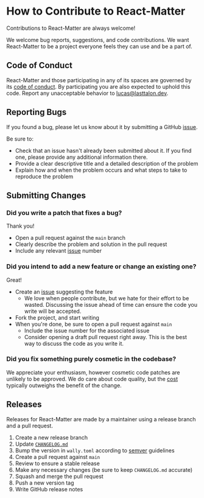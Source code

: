 # How to Contribute to React-Matter

Contributions to React-Matter are always welcome!

We welcome bug reports, suggestions, and code contributions. We want
React-Matter to be a project everyone feels they can use and be a part of.

## Code of Conduct

React-Matter and those participating in any of its spaces are governed by its
[code of conduct]. By participating you are also expected to uphold this code.
Report any unacceptable behavior to [lucas@lasttalon.dev].

[code of conduct]: CODE_OF_CONDUCT.md
[lucas@lasttalon.dev]: mailto:lucas@lasttalon.dev

## Reporting Bugs

If you found a bug, please let us know about it by submitting a GitHub [issue].

Be sure to:

- Check that an issue hasn't already been submitted about it. If you find one,
  please provide any additional information there.
- Provide a clear descriptive title and a detailed description of the problem
- Explain how and when the problem occurs and what steps to take to reproduce
  the problem

## Submitting Changes

### Did you write a patch that fixes a bug?

Thank you!

- Open a pull request against the `main` branch
- Clearly describe the problem and solution in the pull request
- Include any relevant [issue] number

### Did you intend to add a new feature or change an existing one?

Great!

- Create an [issue] suggesting the feature
  - We love when people contribute, but we hate for their effort to be wasted.
    Discussing the issue ahead of time can ensure the code you write will be
    accepted.
- Fork the project, and start writing
- When you're done, be sure to open a pull request against `main`
  - Include the issue number for the associated issue
  - Consider opening a draft pull request right away. This is the best way to
    discuss the code as you write it.

### Did you fix something purely cosmetic in the codebase?

We appreciate your enthusiasm, however cosmetic code patches are unlikely to be
approved. We do care about code quality, but the [cost] typically outweighs the
benefit of the change.

[cost]: https://github.com/rails/rails/pull/13771#issuecomment-32746700

## Releases

Releases for React-Matter are made by a maintainer using a release branch and a
pull request.

1. Create a new release branch
2. Update [`CHANGELOG.md`](CHANGELOG.md)
3. Bump the version in `wally.toml` according to [semver] guidelines
4. Create a pull request against `main`
5. Review to ensure a stable release
6. Make any necessary changes (be sure to keep `CHANGELOG.md` accurate)
7. Squash and merge the pull request
8. Push a new version tag
9. Write GitHub release notes

[semver]: https://semver.org/
[issue]: https://github.com/matter-ecs/react-matter/issues
